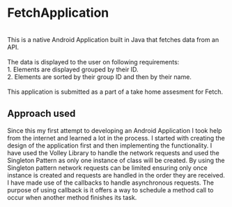 # FetchApplication<br>
<br>
This is a native Android Application built in Java that fetches data from an API. <br><br>
The data is displayed to the user on following requirements:<br>
1. Elements are displayed grouped by their ID.<br>
2. Elements are sorted by their group ID and then by their name.<br><br>
This application is submitted as a part of a take home assesment for Fetch. <br>

## Approach used<br>
Since this my first attempt to developing an Android Application I took help from the internet and learned a lot in the process. I started with creating the design of the application first and then implementing the functionality. I have used the Volley Library to handle the network requests and used the Singleton Pattern as only one instance of class will be created. By using the Singleton pattern network requests can be limited ensuring only once instance is created and requests are handled in the order they are received. I have made use of the callbacks to handle asynchronous requests. The purpose of using callback is it offers a way to schedule a method call to occur when another method finishes its task. 

